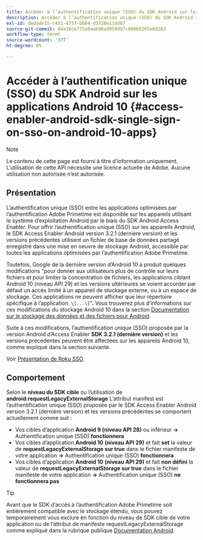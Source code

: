 ```yaml
---
title: Accéder à l’authentification unique (SSO) du SDK Android sur les applications Android 10
description: Accéder à l’authentification unique (SSO) du SDK Android sur les applications Android 10
exl-id: dedade15-c451-4757-b684-d3728e11dd87
source-git-commit: 84a16ce775a0aab96ad954997c008b5265e69283
workflow-type: tm+mt
source-wordcount: '377'
ht-degree: 0%

---
```


# Accéder à l’authentification unique (SSO) du SDK Android sur les applications Android 10 {#access-enabler-android-sdk-single-sign-on-sso-on-android-10-apps}

>[!NOTE]
>
>Le contenu de cette page est fourni à titre d’information uniquement. L’utilisation de cette API nécessite une licence actuelle de Adobe. Aucune utilisation non autorisée n’est autorisée.

## Présentation

L’authentification unique (SSO) entre les applications optimisées par l’authentification Adobe Primetime est disponible sur les appareils utilisant le système d’exploitation Android par le biais du SDK Android Access Enabler. Pour offrir l’authentification unique (SSO) sur les appareils Android, le SDK Access Enabler Android version 3.2.1 (dernière version) et les versions précédentes utilisent un fichier de base de données partagé enregistré dans une mise en oeuvre de stockage Android, accessible par toutes les applications optimisées par l’authentification Adobe Primetime.

Toutefois, Google de la dernière version d’Android 10 a produit quelques modifications &quot;pour donner aux utilisateurs plus de contrôle sur leurs fichiers et pour limiter la concentration de fichiers, les applications ciblant Android 10 (niveau API 29) et les versions ultérieures se voient accorder par défaut un accès limité à un appareil de stockage externe, ou à un espace de stockage. Ces applications ne peuvent afficher que leur répertoire spécifique à l’application. `\[...\]`&quot;. Vous trouverez plus d’informations sur ces modifications du stockage Android 10 dans la section [Documentation sur le stockage des données et des fichiers pour Android](https://developer.android.com/training/data-storage/files/external-scoped).

Suite à ces modifications, l’authentification unique (SSO) proposée par la version Android d’Access Enabler **SDK 3.2.1 (dernière version)** et les versions précédentes peuvent être affectées sur les appareils Android 10, comme expliqué dans la section suivante.

Voir [Présentation de Roku SSO](/help/authentication/roku-sso-overview.md).

## Comportement

Selon le **niveau du SDK cible** ou l’utilisation de **android:requestLegacyExternalStorage** L’attribut manifest est l’authentification unique (SSO) proposée par le SDK Access Enabler Android version 3.2.1 (dernière version) et les versions précédentes se comportent actuellement comme suit :

- Vos cibles d’application **Android 9 (niveau API 28)** ou inférieur **-\>** Authentification unique (SSO) **fonctionnera**
- Vos cibles d’application **Android 10** **(niveau API 29)** et fait **set** la valeur de **requestLegacyExternalStorage sur true** dans le fichier manifeste de votre application **-\>** Authentification unique (SSO) **fonctionnera**
- Vos cibles d’application **Android 10** **(niveau API 29)** et fait **non défini** la valeur de **requestLegacyExternalStorage sur true** dans le fichier manifeste de votre application **-\>** Authentification unique (SSO) **ne fonctionnera pas**


>[!TIP]
>
> Avant que le SDK d’accès à l’authentification Adobe Primetime soit entièrement compatible avec le stockage étendu, vous pouvez temporairement vous exclure en fonction du niveau de SDK cible de votre application ou de l’attribut de manifeste requestLegacyExternalStorage comme expliqué dans la rubrique publique [Documentation Android](https://developer.android.com/training/data-storage/files/external-scoped#opt-out-of-scoped-storage).
